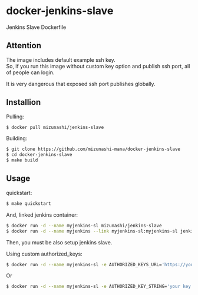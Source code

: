 # docker-jenkins-slave
Jenkins Slave Dockerfile

## Attention

The image includes default example ssh key.  
So, if you run this image without custom key option and publish ssh port, all of people can login.

It is very dangerous that exposed ssh port publishes globally.

## Installion

Pulling:

```bash
$ docker pull mizunashi/jenkins-slave
```

Building:

```bash
$ git clone https://github.com/mizunashi-mana/docker-jenkins-slave
$ cd docker-jenkins-slave
$ make build
```

## Usage

quickstart:

```bash
$ make quickstart
```

And, linked jenkins container:

```bash
$ docker run -d --name myjenkins-sl mizunashi/jenkins-slave
$ docker run -d --name myjenkins --link myjenkins-sl:myjenkins-sl jenkins
```

Then, you must be also setup jenkins slave.

Using custom authorized_keys:

```bash
$ docker run -d --name myjenkins-sl -e AUTHORIZED_KEYS_URL='https://your domain/your keys' mizunashi/jenkins-slave
```

Or

```bash
$ docker run -d --name myjenkins-sl -e AUTHORIZED_KEY_STRING='your key string' mizunashi/jenkins-slave
```
